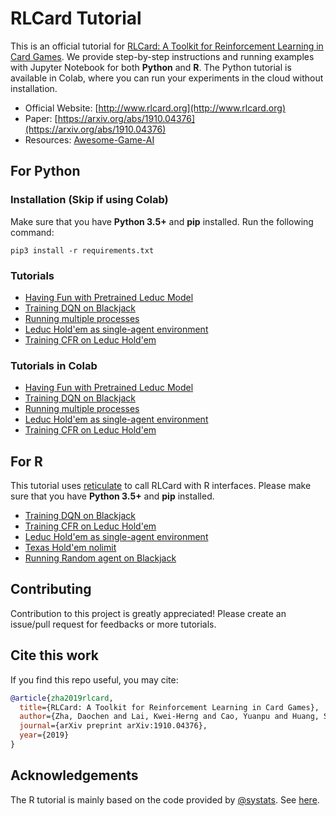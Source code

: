 # RLCard Tutorial
This is an official tutorial for [RLCard: A Toolkit for Reinforcement Learning in Card Games](https://github.com/datamllab/rlcard). We provide step-by-step instructions and running examples with Jupyter Notebook for both **Python** and **R**. The Python tutorial is available in Colab, where you can run your experiments in the cloud without installation.
*   Official Website: [http://www.rlcard.org](http://www.rlcard.org)
*   Paper: [https://arxiv.org/abs/1910.04376](https://arxiv.org/abs/1910.04376)
*   Resources: [Awesome-Game-AI](https://github.com/datamllab/awesome-game-ai)

## For Python
### Installation (Skip if using Colab)
Make sure that you have **Python 3.5+** and **pip** installed. Run the following command:
```
pip3 install -r requirements.txt
```

### Tutorials
*   [Having Fun with Pretrained Leduc Model](https://github.com/datamllab/rlcard-tutorial/blob/master/python/leduc_holdem_pretrained.ipynb)
*   [Training DQN on Blackjack](https://github.com/datamllab/rlcard-tutorial/blob/master/python/blackjack_dqn.ipynb)
*   [Running multiple processes](https://github.com/datamllab/rlcard-tutorial/blob/master/python/blackjack_mutiple_process.ipynb)
*   [Leduc Hold'em as single-agent environment](https://github.com/datamllab/rlcard-tutorial/blob/master/python/leduc_single_agent.ipynb)
*   [Training CFR on Leduc Hold'em](https://github.com/datamllab/rlcard-tutorial/blob/master/python/leduc_holdem_cfr.ipynb)

### Tutorials in Colab
*   [Having Fun with Pretrained Leduc Model](https://colab.research.google.com/github/mia1996/r-rlcard_test/blob/master/leduc_holdem_pretrained.ipynb)
*   [Training DQN on Blackjack](https://colab.research.google.com/github/mia1996/r-rlcard_test/blob/master/Blackjack_dqn.ipynb)
*   [Running multiple processes](https://colab.research.google.com/github/mia1996/r-rlcard_test/blob/master/Blackjack_mutiple_process.ipynb)
*   [Leduc Hold'em as single-agent environment](https://colab.research.google.com/github/mia1996/r-rlcard_test/blob/master/Leduc_single_agent.ipynb)
*   [Training CFR on Leduc Hold'em](https://colab.research.google.com/github/mia1996/r-rlcard_test/blob/master/leduc_holdem_cfr.ipynb)

## For R
This tutorial uses [reticulate](https://rstudio.github.io/reticulate/) to call RLCard with R interfaces. Please make sure that you have **Python 3.5+** and **pip** installed.

*   [Training DQN on Blackjack](https://github.com/datamllab/rlcard-tutorial/blob/master/r/blackjack_dqn/blackjack_dqn.ipynb)
*   [Training CFR on Leduc Hold'em](https://github.com/datamllab/rlcard-tutorial/blob/master/r/leduc_holdem_cfr/leduc_holdem_cfr.ipynb)
*   [Leduc Hold'em as single-agent environment](https://github.com/datamllab/rlcard-tutorial/blob/master/r/leduc_single_agent/leduc_single_agent.ipynb)
*   [Texas Hold'em nolimit](https://github.com/datamllab/rlcard-tutorial/blob/master/r/nolimit_holdem/nolimit_holdem.ipynb)
*   [Running Random agent on Blackjack](https://github.com/datamllab/rlcard-tutorial/blob/master/r/blackjack_random/blackjack_random.ipynb)

## Contributing
Contribution to this project is greatly appreciated! Please create an issue/pull request for feedbacks or more tutorials.

## Cite this work
If you find this repo useful, you may cite:
```bibtex
@article{zha2019rlcard,
  title={RLCard: A Toolkit for Reinforcement Learning in Card Games},
  author={Zha, Daochen and Lai, Kwei-Herng and Cao, Yuanpu and Huang, Songyi and Wei, Ruzhe and Guo, Junyu and Hu, Xia},
  journal={arXiv preprint arXiv:1910.04376},
  year={2019}
}
```

## Acknowledgements
The R tutorial is mainly based on the code provided by [@systats](https://github.com/systats). See [here](https://github.com/datamllab/rlcard/issues/96).
